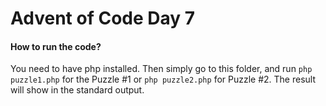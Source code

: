 # Advent of Code Day 7

#### How to run the code?

You need to have php installed. Then simply go to this folder, and run `php puzzle1.php` for the Puzzle #1 or `php puzzle2.php` for Puzzle #2. The result will show in the standard output.